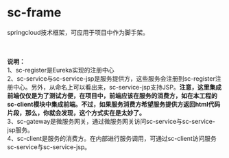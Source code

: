 ﻿# sc-frame
springcloud技术框架，可应用于项目中作为脚手架。

<br><br>
<b>说明：</b>
<br>
1、sc-register是Eureka实现的注册中心<br>
2、sc-service与sc-service-jsp是服务提供方，这些服务会注册到sc-register注册中心。另外，从命名上可以看出来，sc-service-jsp支持JSP。<b>注意，这里集成前端仅仅是为了测试方便，在项目中，前端应该在服务的消费方，如在本工程的sc-client模块中集成前端。不过，如果服务消费方希望服务提供方返回html代码片段，那么，你就会发现，这个方式实在是太妙了。</b><br>
3、sc-gateway是微服务网关，通过微服务网关访问sc-service与sc-service-jsp服务。<br>
4、sc-client是服务的消费方。在内部进行服务调用，可通过sc-client访问服务sc-service与sc-service-jsp。

